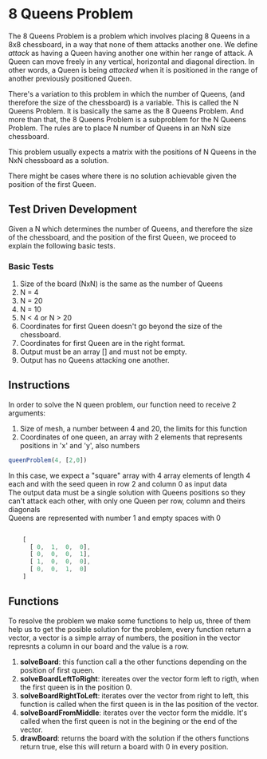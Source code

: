 # 8 Queens Problem
The 8 Queens Problem is a problem which involves placing 8 Queens in a 8x8 chessboard, in a way that none of them attacks another one. We define *attack* as having a Queen having another one within her range of attack. A Queen can move freely in any vertical, horizontal and diagonal direction. In other words, a Queen is being *attacked* when it is positioned in the range of another previously positioned Queen.

There's a variation to this problem in which the number of Queens, (and therefore the size of the chessboard) is a variable. This is called the N Queens Problem. It is basically the same as the 8 Queens Problem. And more than that, the 8 Queens Problem is a subproblem for the N Queens Problem. The rules are to place N number of Queens in an NxN size chessboard.

This problem usually expects a matrix with the positions of N Queens in the NxN chessboard as a solution.

There might be cases where there is no solution achievable given the position of the first Queen.

## Test Driven Development
Given a N which determines the number of Queens, and therefore the size of the chessboard, and the position of the first Queen, we proceed to explain the following basic tests.

### Basic Tests
1. Size of the board (NxN) is the same as the number of Queens
1. N = 4
1. N = 20
1. N = 10
1. N < 4 or N > 20
1. Coordinates for first Queen doesn't go beyond the size of the chessboard.
1. Coordinates for first Queen are in the right format.
1. Output must be an array [] and must not be empty.
1. Output has no Queens attacking one another.


## Instructions

 In order to solve the N queen problem, our function need to receive 2 arguments:

1. Size of mesh, a number between 4 and 20, the limits for this function
1. Coordinates of one queen, an array with 2 elements that represents positions in 'x' and 'y', also numbers

```js
queenProblem(4, [2,0])
```
In this case, we expect a "square" array with 4 array elements of length 4 each and with the seed queen in row 2 and column 0 as input data \
The output data must be a single solution with Queens positions so they can't attack each other, with only one Queen per row, column and theirs diagonals \
Queens are represented with number 1 and empty spaces with 0
```js

    [
      [ 0,  1,  0,  0],
      [ 0,  0,  0,  1],
      [ 1,  0,  0,  0],
      [ 0,  0,  1,  0]
    ]
```
## Functions
To resolve the problem we make some functions to help us, three of them help us to get the posible solution for the problem, every function return a vector, a vector is a simple array of numbers, the position in the vector represnts a column in our board and the value is a row. 

1. **solveBoard**: this function call a the other functions depending on the position of first queen.
1. **solveBoardLeftToRight**: itereates over the vector form left to rigth, when the first queen is in the position 0.
1. **solveBoardRightToLeft**: iterates over the vector from right to left, this function is called when the first queen is in the las position of the vector.
1. **solveBoardFromMiddle**: iterates over the vector form the middle. It's called when the first queen is not in the begining or the end of the vector.
1. **drawBoard**: returns the board with the solution if the others functions return true, else this will return a board with 0 in every position.